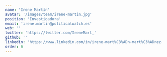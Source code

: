 ```yaml
---
name: 'Irene Martín'
avatar: '/images/team/irene-martin.jpg'
position: 'Investigadora'
email: 'irene.martin@politicalwatch.es'
web: ''
twitter: 'https://twitter.com/IreneMart_'
github: ''
linkedin: 'https://www.linkedin.com/in/irene-mart%C3%ADn-mart%C3%ADnez-35973676/'
order: 6
---
```

